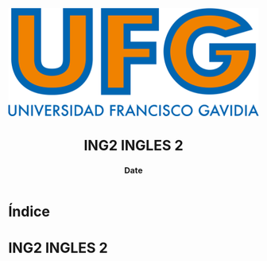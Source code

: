<!-- title: ING2 INGLES 2 -->

<link rel="stylesheet" href="../../static/style.css">

<script defer src="../../static/script.js"></script>

<header>

<img src="../../static/logo.png">

# ING2 INGLES 2 <!-- omit in toc -->

### Date <!-- omit in toc -->

</header>

<toc>

# Índice <!-- omit in toc -->

</toc>

# ING2 INGLES 2

